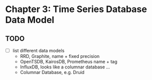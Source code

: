 # Chapter 3: Time Series Database Data Model

## TODO

- [ ] list different data models
  - RRD, Graphite, name + fixed precision
  - OpenTSDB, KairosDB, Prometheus name + tag
  - InfluxDB, looks like a columnar database ...
  - Columnar Database, e.g. Druid
